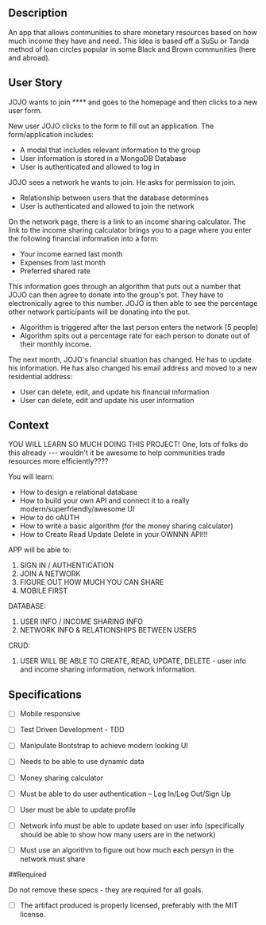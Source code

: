 ## Description

An app that allows communities to share monetary resources based on how much income they have and need. This idea is based off a SuSu or Tanda method of loan circles popular in some Black and Brown communities (here and abroad).

## User Story

JOJO wants to join **** and goes to the homepage and then clicks to a new user form. 

New user JOJO clicks to the form to fill out an application. The form/application includes: 
- A modal that includes relevant information to the group
- User information is stored in a MongoDB Database
- User is authenticated and allowed to log in

JOJO sees a network he wants to join. He asks for permission to join.
- Relationship between users that the database determines
- User is authenticated and allowed to join the network

On the network page, there is a link to an income sharing calculator. The link to the income sharing calculator brings you to a page where you enter the following financial information into a form:
- Your income earned last month 
- Expenses from last month
- Preferred shared rate

This information goes through an algorithm that puts out a number that JOJO can then agree to donate into the group's pot. They have to electronically agree to this number. JOJO is then able to see the percentage other network participants will be donating into the pot.
- Algorithm is triggered after the last person enters the network (5 people)
- Algorithm spits out a percentage rate for each person to donate out of their monthly income.

The next month, JOJO's financial situation has changed. He has to update his information. He has also changed his email address and moved to a new residential address:
- User can delete, edit, and update his financial information
- User can delete, edit and update his user information

## Context 
YOU WILL LEARN SO MUCH DOING THIS PROJECT!
One, lots of folks do this already --- wouldn't it be awesome to help communities trade resources more efficiently????

You will learn:
- How to design a relational database
- How to build your own API and connect it to a really modern/superfriendly/awesome UI
- How to do oAUTH 
- How to write a basic algorithm (for the money sharing calculator)
- How to Create Read Update Delete in your OWNNN API!!!


APP will be able to:
1. SIGN IN / AUTHENTICATION
2. JOIN A NETWORK
3. FIGURE OUT HOW MUCH YOU CAN SHARE
4. MOBILE FIRST

DATABASE:
1. USER INFO / INCOME SHARING INFO
2. NETWORK INFO & RELATIONSHIPS BETWEEN USERS

CRUD:
1. USER WILL BE ABLE TO CREATE, READ, UPDATE, DELETE - user info and income sharing information, network information.

## Specifications

- [ ] Mobile responsive 
- [ ] Test Driven Development - TDD
- [ ] Manipulate Bootstrap to achieve modern looking UI 
- [ ] Needs to be able to use dynamic data
- [ ] Money sharing calculator
- [ ] Must be able to do user authentication – Log In/Log Out/Sign Up
- [ ] User must be able to update profile  
- [ ] Network info must be able to update based on user info (specifically should be able to show how many users are in the network)
- [ ] Must use an algorithm to figure out how much each persyn in the network must share 



 

##Required

Do not remove these specs - they are required for all goals.

- [ ] The artifact produced is properly licensed, preferably with the MIT license.
